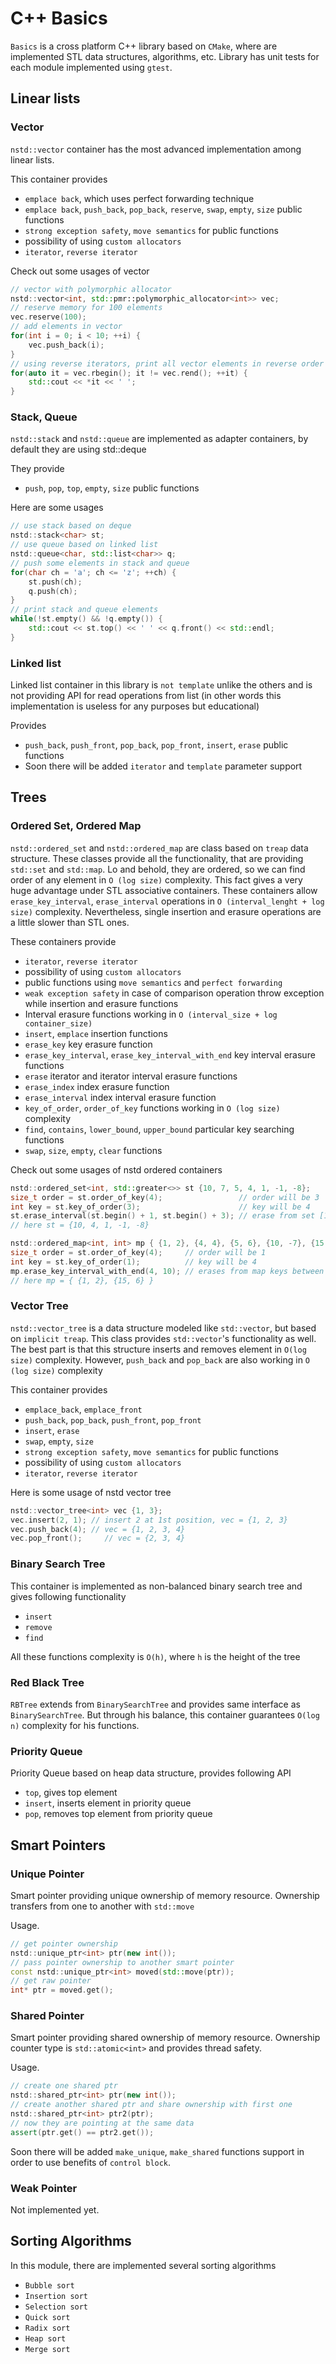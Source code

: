 # C++ Basics

`Basics` is a cross platform C++ library based on `CMake`, where are implemented STL data structures, algorithms, etc. Library has unit tests for each module implemented using `gtest`.

## Linear lists

### Vector

`nstd::vector` container has the most advanced implementation among linear lists.

This container provides

- `emplace back`, which uses perfect forwarding technique
- `emplace back`, `push_back`, `pop_back`, `reserve`, `swap`, `empty`, `size` public functions
- `strong exception safety`, `move semantics` for public functions
- possibility of using `custom allocators` 
- `iterator`, `reverse iterator`

Check out some usages of vector
```c++
// vector with polymorphic allocator
nstd::vector<int, std::pmr::polymorphic_allocator<int>> vec;
// reserve memory for 100 elements
vec.reserve(100);
// add elements in vector
for(int i = 0; i < 10; ++i) {
    vec.push_back(i);
}
// using reverse iterators, print all vector elements in reverse order
for(auto it = vec.rbegin(); it != vec.rend(); ++it) {
    std::cout << *it << ' ';
}
```

### Stack, Queue

`nstd::stack` and `nstd::queue` are implemented as adapter containers, by default they are using std::deque

They provide

- `push`, `pop`, `top`, `empty`, `size` public functions

Here are some usages
```c++
// use stack based on deque
nstd::stack<char> st;
// use queue based on linked list
nstd::queue<char, std::list<char>> q;
// push some elements in stack and queue
for(char ch = 'a'; ch <= 'z'; ++ch) {
    st.push(ch);
    q.push(ch);
}
// print stack and queue elements
while(!st.empty() && !q.empty()) {
    std::cout << st.top() << ' ' << q.front() << std::endl;
}
```

### Linked list

Linked list container in this library is `not template` unlike the others and is not providing API for read operations from list (in other words this implementation is useless for any purposes but educational)

Provides

- `push_back`, `push_front`, `pop_back`, `pop_front`, `insert`, `erase` public functions
- Soon there will be added `iterator` and `template` parameter support

## Trees

### Ordered Set, Ordered Map

`nstd::ordered_set` and `nstd::ordered_map` are class based on `treap` data structure. 
These classes provide all the functionality, that are providing `std::set` and `std::map`. 
Lo and behold, they are ordered, so we can find order of any element in `O (log size)` complexity. 
This fact gives a very huge advantage under STL associative containers. These containers allow `erase_key_interval`, `erase_interval` operations in `O (interval_lenght + log size)` complexity. 
Nevertheless, single insertion and erasure operations are a little slower than STL ones.

These containers provide

- `iterator`, `reverse iterator`
- possibility of using `custom allocators`
- public functions using `move semantics` and `perfect forwarding`
- `weak exception safety` in case of comparison operation throw exception while insertion and erasure functions 
- Interval erasure functions working in `O (interval_size + log container_size)`
- `insert`, `emplace` insertion functions
- `erase_key` key erasure function 
- `erase_key_interval`, `erase_key_interval_with_end` key interval erasure functions
- `erase` iterator and iterator interval erasure functions
- `erase_index` index erasure function
- `erase_interval` index interval erasure function
- `key_of_order`, `order_of_key` functions working in `O (log size)` complexity
- `find`, `contains`, `lower_bound`, `upper_bound` particular key searching functions
- `swap`, `size`, `empty`, `clear` functions 

Check out some usages of nstd ordered containers
```c++
nstd::ordered_set<int, std::greater<>> st {10, 7, 5, 4, 1, -1, -8};
size_t order = st.order_of_key(4);                 // order will be 3
int key = st.key_of_order(3);                      // key will be 4
st.erase_interval(st.begin() + 1, st.begin() + 3); // erase from set [1, 3) indexes
// here st = {10, 4, 1, -1, -8}

nstd::ordered_map<int, int> mp { {1, 2}, {4, 4}, {5, 6}, {10, -7}, {15, 6}};
size_t order = st.order_of_key(4);     // order will be 1
int key = st.key_of_order(1);          // key will be 4
mp.erase_key_interval_with_end(4, 10); // erases from map keys between [4, 10] interval
// here mp = { {1, 2}, {15, 6} }
```

### Vector Tree

`nstd::vector_tree` is a data structure modeled like `std::vector`, but based on `implicit treap`.
This class provides `std::vector`'s functionality as well.
The best part is that this structure inserts and removes element in `O(log size)` complexity.
However, `push_back` and `pop_back` are also working in `O (log size)` complexity

This container provides

- `emplace_back`, `emplace_front`
- `push_back`, `pop_back`, `push_front`, `pop_front`
- `insert`, `erase`
- `swap`, `empty`, `size`
- `strong exception safety`, `move semantics` for public functions
- possibility of using `custom allocators`
- `iterator`, `reverse iterator`

Here is some usage of nstd vector tree
```c++
nstd::vector_tree<int> vec {1, 3};
vec.insert(2, 1); // insert 2 at 1st position, vec = {1, 2, 3}
vec.push_back(4); // vec = {1, 2, 3, 4}
vec.pop_front();     // vec = {2, 3, 4}
```

### Binary Search Tree

This container is implemented as non-balanced binary search tree and gives following functionality

- `insert`
- `remove`
- `find`

All these functions complexity is `O(h)`, where `h` is the height of the tree

### Red Black Tree
`RBTree` extends from `BinarySearchTree` and provides same interface as `BinarySearchTree`. But through his balance, this container guarantees `O(log n)` complexity for his functions.

### Priority Queue

Priority Queue based on heap data structure, provides following API

- `top`, gives top element
- `insert`, inserts element in priority queue
- `pop`, removes top element from priority queue

## Smart Pointers

### Unique Pointer

Smart pointer providing unique ownership of memory resource. Ownership transfers from one to another with `std::move`

Usage.
```c++
// get pointer ownership
nstd::unique_ptr<int> ptr(new int());
// pass pointer ownership to another smart pointer
const nstd::unique_ptr<int> moved(std::move(ptr));
// get raw pointer
int* ptr = moved.get();
```

### Shared Pointer

Smart pointer providing shared ownership of memory resource. Ownership counter type is `std::atomic<int>` and provides thread safety.

Usage.
```c++
// create one shared ptr
nstd::shared_ptr<int> ptr(new int());
// create another shared ptr and share ownership with first one
nstd::shared_ptr<int> ptr2(ptr);
// now they are pointing at the same data
assert(ptr.get() == ptr2.get());
```

Soon there will be added `make_unique`, `make_shared` functions support in order to use benefits of `control block`.

### Weak Pointer

Not implemented yet.

## Sorting Algorithms

In this module, there are implemented several sorting algorithms

- `Bubble sort`
- `Insertion sort`
- `Selection sort`
- `Quick sort`
- `Radix sort`
- `Heap sort`
- `Merge sort`
